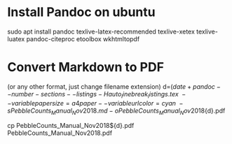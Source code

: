 # Install Pandoc on ubuntu
sudo apt install pandoc texlive-latex-recommended texlive-xetex texlive-luatex pandoc-citeproc etoolbox wkhtmltopdf

# Convert Markdown to PDF
(or any other format, just change filename extension)
d=$(date +%Y-%m-%d)
pandoc --number-sections --listings -H auto_linebreak_listings.tex \
    --variable papersize=a4paper --variable urlcolor=cyan \
    -s PebbleCounts_Manual_Nov2018.md -o PebbleCounts_Manual_Nov2018${d}.pdf

cp PebbleCounts_Manual_Nov2018${d}.pdf PebbleCounts_Manual_Nov2018.pdf
